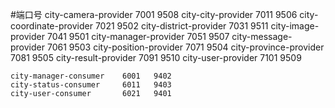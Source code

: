#端口号
    city-camera-provider     7001   9508
    city-city-provider       7011   9506
    city-coordinate-provider 7021   9502
    city-district-provider   7031   9511
    city-image-provider      7041   9501
    city-manager-provider    7051   9507
    city-message-provider    7061   9503
    city-position-provider   7071   9504
    city-province-provider   7081   9505
    city-result-provider     7091   9510
    city-user-provider       7101   9509
    
    
    city-manager-consumer    6001   9402
    city-status-consumer     6011   9403
    city-user-consumer       6021   9401